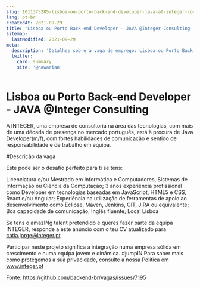 ```yaml
---
slug: 1011375285-lisboa-ou-porto-back-end-developer-java-at-integer-consulting
lang: pt-br
createdAt: 2021-09-29
title: 'Lisboa ou Porto Back-end Developer - JAVA @Integer Consulting - Vaga de Emprego'
sitemap:
  lastModified: 2021-09-29
meta:
  description: 'Detalhes sobre a vaga de emprego: Lisboa ou Porto Back-end Developer - JAVA @Integer Consulting'
  twitter:
    card: summary
    site: '@nawarian'
---
```


# Lisboa ou Porto Back-end Developer - JAVA @Integer Consulting

A INTEGER, uma empresa de consultoria na área das tecnologias, com mais de uma década de presença no mercado português, está à procura de Java Developer(m/f), com fortes habilidades de comunicação e sentido de responsabilidade e de trabalho em equipa.

#Descrição da vaga

Este pode ser o desafio perfeito para ti se tens:

Licenciatura e/ou Mestrado em Informática e Computadores, Sistemas de Informação ou Ciência da Computação;
3 anos experiência profissional como Developer em tecnologias baseadas em JavaScript, HTML5 e CSS, React e/ou Angular;
Experiência na utilização de ferramentas de apoio ao desenvolvimento como Eclipse, Maven, Jenkins, GIT, JIRA ou equivalente;
Boa capacidade de comunicação;
Inglês fluente;
Local Lisboa

Se tens o amazINg talent pretendido e queres fazer parte da equipa INTEGER, responde a este anúncio com o teu CV atualizado para catia.jorge@integer.pt

Participar neste projeto significa a integração numa empresa sólida em crescimento e numa equipa jovem e dinâmica. #jumpIN
Para saber mais como protegemos a sua privacidade, consulte a nossa Política em www.integer.pt

Fonte: https://github.com/backend-br/vagas/issues/7195